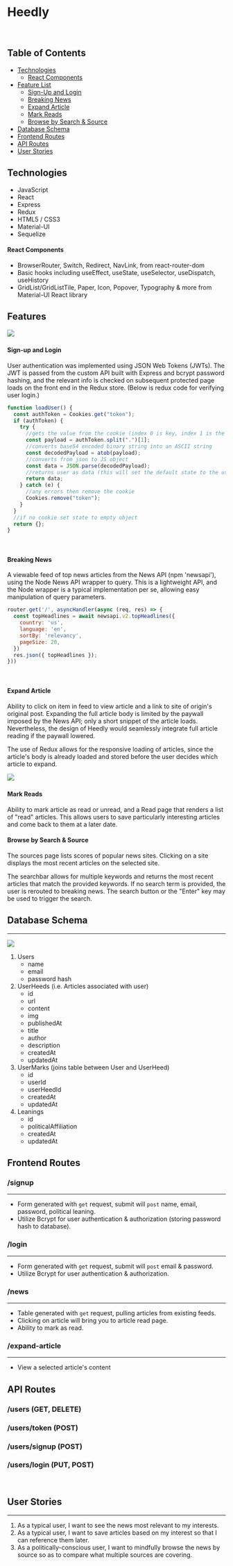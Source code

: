 # Heedly
​
## Table of Contents
* [Technologies](#technologies)
   * [React Components](#react-components)
* [Feature List](#feature-list)
    * [Sign-Up and Login](#Auth)
    * [Breaking News](#Breaking-News)
    * [Expand Article](#Expand-Article)
    * [Mark Reads](#Mark-Reads)
    * [Browse by Search & Source](#Browse)
* [Database Schema](#database-schema)
* [Frontend Routes](#frontend-routes)
* [API Routes](#api-routes)
* [User Stories](#user-stories)
​
## <a name="technologies"></a>Technologies
- JavaScript
- React
- Express
- Redux
- HTML5 / CSS3
- Material-UI
- Sequelize
​
#### <a name ="react-components"></a>React Components
- BrowserRouter, Switch, Redirect, NavLink, from react-router-dom
- Basic hooks including useEffect, useState, useSelector, useDispatch, useHistory
- GridList/GridListTile, Paper, Icon, Popover, Typography & more from Material-UI React library
​
​

## <a name="feature-list"></a>Features
![](readmeImages/heedly-login.png)
​
#### <a name="Auth"></a>Sign-up and Login
User authentication was implemented using JSON Web Tokens (JWTs). The JWT is passed from the custom API built with Express and bcrypt password hashing, and the relevant info is checked on subsequent protected page loads on the front end in the Redux store. (Below is redux code for verifying user login.)
``` js
function loadUser() {
  const authToken = Cookies.get("token");
  if (authToken) {
    try {
      //gets the value from the cookie (index 0 is key, index 1 is the value)
      const payload = authToken.split(".")[1];
      //converts base54 encoded binary string into an ASCII string
      const decodedPayload = atob(payload);
      //converts from json to JS object
      const data = JSON.parse(decodedPayload);
      //returns user as data (this will set the default state to the user)
      return data;
    } catch (e) {
      //any errors then remove the cookie
      Cookies.remove("token");
    }
  }
  //if no cookie set state to empty object
  return {};
}
```

​
#### <a name="Breaking-News"></a>Breaking News
A viewable feed of top news articles from the News API (npm 'newsapi'), using the Node News API wrapper to query. This is a lightweight API, and the Node wrapper is a typical implementation per se, allowing easy manipulation of query parameters.

``` js
router.get('/', asyncHandler(async (req, res) => {
  const topHeadlines = await newsapi.v2.topHeadlines({
    country: 'us',
    language: 'en',
    sortBy: 'relevancy',
    pageSize: 20,
  })
  res.json({ topHeadlines });
}))
```
​
#### <a name="Expand-Article"></a>Expand Article
Ability to click on item in feed to view article and a link to site of origin's original post. Expanding the full article body is limited by the paywall imposed by the News API; only a short snippet of the article loads. Nevertheless, the design of Heedly would seamlessly integrate full article reading if the paywall lowered.

The use of Redux allows for the responsive loading of articles, since the article's body is already loaded and stored before the user decides which article to expand.

![](readmeImages/reads.gif)
​
#### <a name="Mark-Reads"></a>Mark Reads
Ability to mark article as read or unread, and a Read page that renders a list of "read" articles. This allows users to save particularly interesting articles and come back to them at a later date.
​
#### <a name="Browse"></a>Browse by Search & Source
The sources page lists scores of popular news sites. Clicking on a site displays the most recent articles on the selected site.

The searchbar allows for multiple keywords and returns the most recent articles that match the provided keywords. If no search term is provided, the user is rerouted to breaking news. The search button or the "Enter" key may be used to trigger the search.
​
## <a name="database-schema"></a>Database Schema
------
![](readmeImages/schema.png)
1. Users
    - name
    - email
    - password hash
​
2. UserHeeds (i.e. Articles associated with user)
    - id
    - url
    - content
    - img
    - publishedAt
    - title
    - author
    - description
    - createdAt
    - updatedAt
​
3. UserMarks (joins table between User and UserHeed)
    - id
    - userId
    - userHeedId
    - createdAt
    - updatedAt
​
4. Leanings
    - id
    - politicalAffiliation
    - createdAt
    - updatedAt
​
​
## <a name="frontend-routes"></a>Frontend Routes
### /signup
-------
- Form generated with `get` request, submit will `post` name, email, password, political leaning.
- Utilize Bcrypt for user authentication & authorization (storing password hash to database).
​
### /login
------
- Form generated with `get` request, submit will `post` email & password.
- Utilize Bcrypt for user authentication & authorization.
​
### /news
------
- Table generated with `get` request, pulling articles from existing feeds.
- Clicking on article will bring you to article read page.
- Ability to mark as read.
### /expand-article
------
- View a selected article's content
​
## <a name="api-routes"></a>API Routes
### /users (GET, DELETE)
### /users/token (POST)
### /users/signup (POST)
### /users/login (PUT, POST)
​
## <a name="user-stories"></a>User Stories
------------
1. As a typical user, I want to see the news most relevant to my interests.
2. As a typical user, I want to save articles based on my interest so that I can reference them later.
3. As a politically-conscious user, I want to mindfully browse the news by source so as to compare what multiple sources are covering.
​
